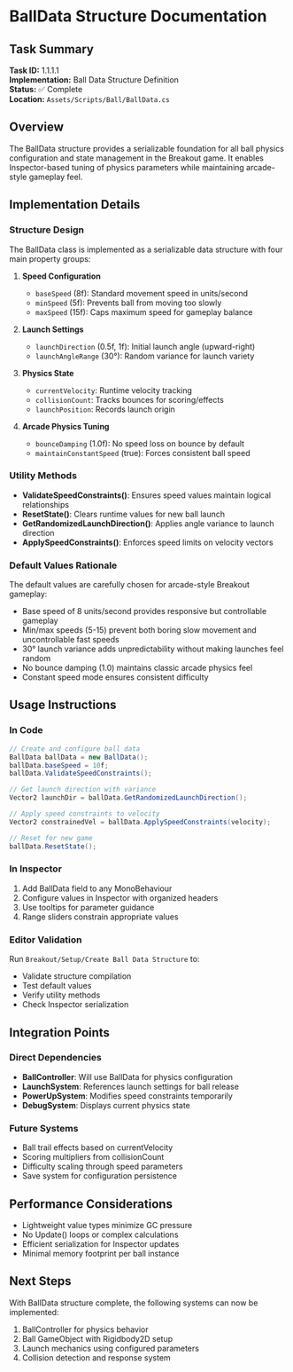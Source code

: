 # BallData Structure Documentation

## Task Summary

**Task ID:** 1.1.1.1  
**Implementation:** Ball Data Structure Definition  
**Status:** ✅ Complete  
**Location:** `Assets/Scripts/Ball/BallData.cs`

## Overview

The BallData structure provides a serializable foundation for all ball physics configuration and state management in the Breakout game. It enables Inspector-based tuning of physics parameters while maintaining arcade-style gameplay feel.

## Implementation Details

### Structure Design

The BallData class is implemented as a serializable data structure with four main property groups:

1. **Speed Configuration**
   - `baseSpeed` (8f): Standard movement speed in units/second
   - `minSpeed` (5f): Prevents ball from moving too slowly
   - `maxSpeed` (15f): Caps maximum speed for gameplay balance

2. **Launch Settings**
   - `launchDirection` (0.5f, 1f): Initial launch angle (upward-right)
   - `launchAngleRange` (30°): Random variance for launch variety

3. **Physics State**
   - `currentVelocity`: Runtime velocity tracking
   - `collisionCount`: Tracks bounces for scoring/effects
   - `launchPosition`: Records launch origin

4. **Arcade Physics Tuning**
   - `bounceDamping` (1.0f): No speed loss on bounce by default
   - `maintainConstantSpeed` (true): Forces consistent ball speed

### Utility Methods

- **ValidateSpeedConstraints()**: Ensures speed values maintain logical relationships
- **ResetState()**: Clears runtime values for new ball launch
- **GetRandomizedLaunchDirection()**: Applies angle variance to launch direction
- **ApplySpeedConstraints()**: Enforces speed limits on velocity vectors

### Default Values Rationale

The default values are carefully chosen for arcade-style Breakout gameplay:
- Base speed of 8 units/second provides responsive but controllable gameplay
- Min/max speeds (5-15) prevent both boring slow movement and uncontrollable fast speeds
- 30° launch variance adds unpredictability without making launches feel random
- No bounce damping (1.0) maintains classic arcade physics feel
- Constant speed mode ensures consistent difficulty

## Usage Instructions

### In Code
```csharp
// Create and configure ball data
BallData ballData = new BallData();
ballData.baseSpeed = 10f;
ballData.ValidateSpeedConstraints();

// Get launch direction with variance
Vector2 launchDir = ballData.GetRandomizedLaunchDirection();

// Apply speed constraints to velocity
Vector2 constrainedVel = ballData.ApplySpeedConstraints(velocity);

// Reset for new game
ballData.ResetState();
```

### In Inspector
1. Add BallData field to any MonoBehaviour
2. Configure values in Inspector with organized headers
3. Use tooltips for parameter guidance
4. Range sliders constrain appropriate values

### Editor Validation
Run `Breakout/Setup/Create Ball Data Structure` to:
- Validate structure compilation
- Test default values
- Verify utility methods
- Check Inspector serialization

## Integration Points

### Direct Dependencies
- **BallController**: Will use BallData for physics configuration
- **LaunchSystem**: References launch settings for ball release
- **PowerUpSystem**: Modifies speed constraints temporarily
- **DebugSystem**: Displays current physics state

### Future Systems
- Ball trail effects based on currentVelocity
- Scoring multipliers from collisionCount
- Difficulty scaling through speed parameters
- Save system for configuration persistence

## Performance Considerations

- Lightweight value types minimize GC pressure
- No Update() loops or complex calculations
- Efficient serialization for Inspector updates
- Minimal memory footprint per ball instance

## Next Steps

With BallData structure complete, the following systems can now be implemented:
1. BallController for physics behavior
2. Ball GameObject with Rigidbody2D setup
3. Launch mechanics using configured parameters
4. Collision detection and response system